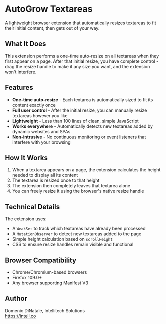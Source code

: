 # AutoGrow Textareas

A lightweight browser extension that automatically resizes textareas to fit their initial content, then gets out of your
way.

## What It Does

This extension performs a one-time auto-resize on all textareas when they first appear on a page. After that initial
resize, you have complete control - drag the resize handle to make it any size you want, and the extension won't
interfere.

## Features

- **One-time auto-resize** - Each textarea is automatically sized to fit its content exactly once
- **Full user control** - After the initial resize, you can manually resize textareas however you like
- **Lightweight** - Less than 100 lines of clean, simple JavaScript
- **Works everywhere** - Automatically detects new textareas added by dynamic websites and SPAs
- **Non-intrusive** - No continuous monitoring or event listeners that interfere with your browsing

## How It Works

1. When a textarea appears on a page, the extension calculates the height needed to display all its content
2. The textarea is resized once to that height
3. The extension then completely leaves that textarea alone
4. You can freely resize it using the browser's native resize handle

## Technical Details

The extension uses:

- A `WeakSet` to track which textareas have already been processed
- A `MutationObserver` to detect new textareas added to the page
- Simple height calculation based on `scrollHeight`
- CSS to ensure resize handles remain visible and functional

## Browser Compatibility

- Chrome/Chromium-based browsers
- Firefox 109.0+
- Any browser supporting Manifest V3

## Author

Domenic DiNatale, Intellitech Solutions  
https://intell.co